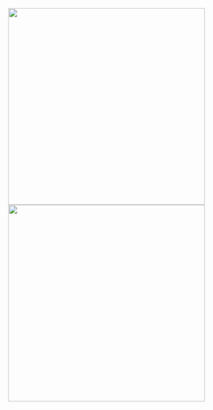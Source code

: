 <a href="https://countingdownto.com/email-countdown/an8wio8Z3MaNEw" target="_blank" width="200">
  <img width="400"  src="https://w3.countingdownto.com/g/an8wio8Z3MaNEw">
</a>
<br>
<a href="https://countingdownto.com/email-countdown/fsTE5NL6ynY8Aw" target="_blank" width="200">
  <img width="400"  src="https://w3.countingdownto.com/g/fsTE5NL6ynY8Aw">
</a>
